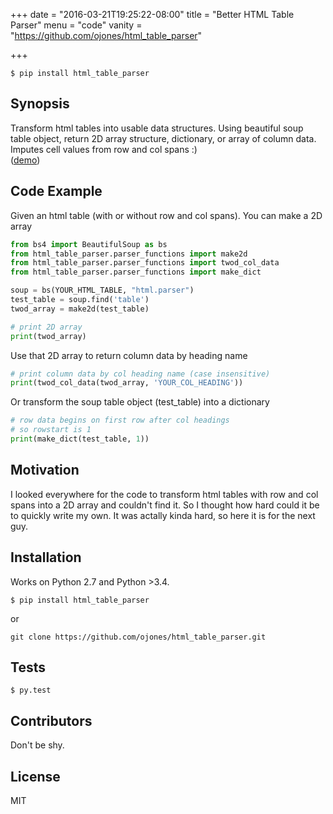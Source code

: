 +++
date = "2016-03-21T19:25:22-08:00"
title = "Better HTML Table Parser"
menu = "code"
vanity = "https://github.com/ojones/html_table_parser"

+++

```git
$ pip install html_table_parser
```

## Synopsis

Transform html tables into usable data structures.  Using beautiful soup table object, return 2D array structure, dictionary, or array of column data.  Imputes cell values from row and col spans :)
<br />
(<a href="https://pure-river-60450.herokuapp.com/" target="blank">demo</a>)

## Code Example

Given an html table (with or without row and col spans). You can make a 2D array
```python
from bs4 import BeautifulSoup as bs
from html_table_parser.parser_functions import make2d
from html_table_parser.parser_functions import twod_col_data
from html_table_parser.parser_functions import make_dict

soup = bs(YOUR_HTML_TABLE, "html.parser")
test_table = soup.find('table')
twod_array = make2d(test_table)

# print 2D array
print(twod_array)
```
Use that 2D array to return column data by heading name
```python
# print column data by col heading name (case insensitive)
print(twod_col_data(twod_array, 'YOUR_COL_HEADING'))
```
Or transform the soup table object (test_table) into a dictionary
```python
# row data begins on first row after col headings
# so rowstart is 1
print(make_dict(test_table, 1))
```

## Motivation

I looked everywhere for the code to transform html tables with row and col spans into a 2D array and couldn't find it.  So I thought how hard could it be to quickly write my own.  It was actally kinda hard, so here it is for the next guy.

## Installation

Works on Python 2.7 and Python >3.4.
```git
$ pip install html_table_parser
```
or
~~~git
git clone https://github.com/ojones/html_table_parser.git
~~~

## Tests
```git
$ py.test
```
## Contributors

Don't be shy.

## License

MIT

